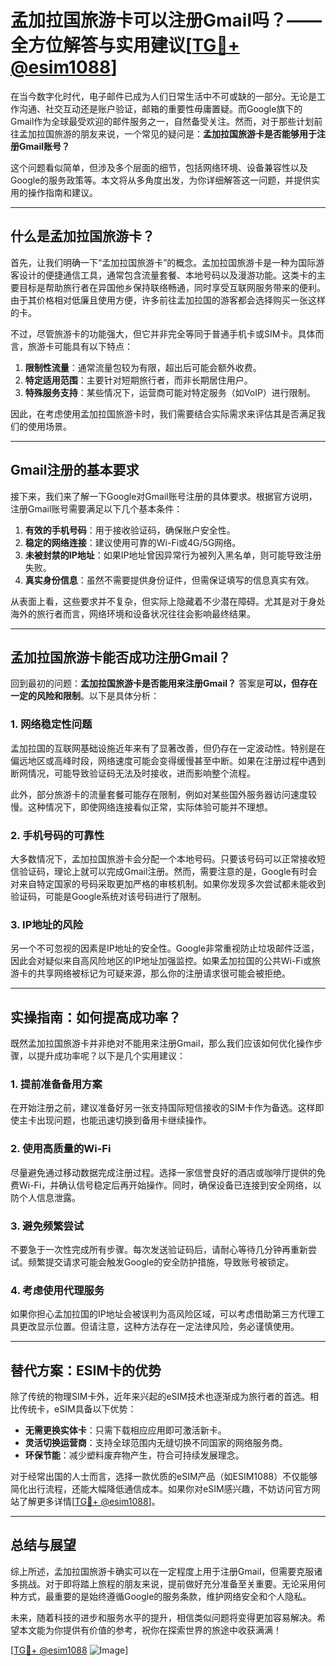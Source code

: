 # 孟加拉国旅游卡可以注册Gmail吗？——全方位解答与实用建议[[TG💪+ @esim1088](https://t.me/s/esim1088)]

在当今数字化时代，电子邮件已成为人们日常生活中不可或缺的一部分。无论是工作沟通、社交互动还是账户验证，邮箱的重要性毋庸置疑。而Google旗下的Gmail作为全球最受欢迎的邮件服务之一，自然备受关注。然而，对于那些计划前往孟加拉国旅游的朋友来说，一个常见的疑问是：**孟加拉国旅游卡是否能够用于注册Gmail账号？**

这个问题看似简单，但涉及多个层面的细节，包括网络环境、设备兼容性以及Google的服务政策等。本文将从多角度出发，为你详细解答这一问题，并提供实用的操作指南和建议。

---

## 什么是孟加拉国旅游卡？

首先，让我们明确一下“孟加拉国旅游卡”的概念。孟加拉国旅游卡是一种为国际游客设计的便捷通信工具，通常包含流量套餐、本地号码以及漫游功能。这类卡的主要目标是帮助旅行者在异国他乡保持联络畅通，同时享受互联网服务带来的便利。由于其价格相对低廉且使用方便，许多前往孟加拉国的游客都会选择购买一张这样的卡。

不过，尽管旅游卡的功能强大，但它并非完全等同于普通手机卡或SIM卡。具体而言，旅游卡可能具有以下特点：

1. **限制性流量**：通常流量包较为有限，超出后可能会额外收费。
2. **特定适用范围**：主要针对短期旅行者，而非长期居住用户。
3. **特殊服务支持**：某些情况下，运营商可能对特定服务（如VoIP）进行限制。

因此，在考虑使用孟加拉国旅游卡时，我们需要结合实际需求来评估其是否满足我们的使用场景。

---

## Gmail注册的基本要求

接下来，我们来了解一下Google对Gmail账号注册的具体要求。根据官方说明，注册Gmail账号需要满足以下几个基本条件：

1. **有效的手机号码**：用于接收验证码，确保账户安全性。
2. **稳定的网络连接**：建议使用可靠的Wi-Fi或4G/5G网络。
3. **未被封禁的IP地址**：如果IP地址曾因异常行为被列入黑名单，则可能导致注册失败。
4. **真实身份信息**：虽然不需要提供身份证件，但需保证填写的信息真实有效。

从表面上看，这些要求并不复杂，但实际上隐藏着不少潜在障碍。尤其是对于身处海外的旅行者而言，网络环境和设备状况往往会影响最终结果。

---

## 孟加拉国旅游卡能否成功注册Gmail？

回到最初的问题：**孟加拉国旅游卡是否能用来注册Gmail？** 答案是**可以，但存在一定的风险和限制**。以下是具体分析：

### 1. 网络稳定性问题
孟加拉国的互联网基础设施近年来有了显著改善，但仍存在一定波动性。特别是在偏远地区或高峰时段，网络速度可能会变得缓慢甚至中断。如果在注册过程中遇到断网情况，可能导致验证码无法及时接收，进而影响整个流程。

此外，部分旅游卡的流量套餐可能存在限制，例如对某些国外服务器访问速度较慢。这种情况下，即使网络连接看似正常，实际体验可能并不理想。

### 2. 手机号码的可靠性
大多数情况下，孟加拉国旅游卡会分配一个本地号码。只要该号码可以正常接收短信验证码，理论上就可以完成Gmail注册。然而，需要注意的是，Google有时会对来自特定国家的号码采取更加严格的审核机制。如果你发现多次尝试都未能收到验证码，可能是Google系统对该号码进行了限制。

### 3. IP地址的风险
另一个不可忽视的因素是IP地址的安全性。Google非常重视防止垃圾邮件泛滥，因此会对疑似来自高风险地区的IP地址加强监控。如果孟加拉国的公共Wi-Fi或旅游卡的共享网络被标记为可疑来源，那么你的注册请求很可能会被拒绝。

---

## 实操指南：如何提高成功率？

既然孟加拉国旅游卡并非绝对不能用来注册Gmail，那么我们应该如何优化操作步骤，以提升成功率呢？以下是几个实用建议：

### 1. 提前准备备用方案
在开始注册之前，建议准备好另一张支持国际短信接收的SIM卡作为备选。这样即使主卡出现问题，也能迅速切换到备用卡继续操作。

### 2. 使用高质量的Wi-Fi
尽量避免通过移动数据完成注册过程。选择一家信誉良好的酒店或咖啡厅提供的免费Wi-Fi，并确认信号稳定后再开始操作。同时，确保设备已连接到安全网络，以防个人信息泄露。

### 3. 避免频繁尝试
不要急于一次性完成所有步骤。每次发送验证码后，请耐心等待几分钟再重新尝试。频繁提交请求可能会触发Google的安全防护措施，导致账号被锁定。

### 4. 考虑使用代理服务
如果你担心孟加拉国的IP地址会被误判为高风险区域，可以考虑借助第三方代理工具更改显示位置。但请注意，这种方法存在一定法律风险，务必谨慎使用。

---

## 替代方案：ESIM卡的优势

除了传统的物理SIM卡外，近年来兴起的eSIM技术也逐渐成为旅行者的首选。相比传统卡，eSIM具备以下优势：

- **无需更换实体卡**：只需下载相应应用即可激活新卡。
- **灵活切换运营商**：支持全球范围内无缝切换不同国家的网络服务商。
- **环保节能**：减少塑料废弃物产生，符合可持续发展理念。

对于经常出国的人士而言，选择一款优质的eSIM产品（如ESIM1088）不仅能够简化出行流程，还能大幅降低通信成本。如果你对eSIM感兴趣，不妨访问官方网站了解更多详情[[TG💪+ @esim1088](https://t.me/s/esim1088)]。

---

## 总结与展望

综上所述，孟加拉国旅游卡确实可以在一定程度上用于注册Gmail，但需要克服诸多挑战。对于即将踏上旅程的朋友来说，提前做好充分准备至关重要。无论采用何种方式，最重要的是始终遵循Google的服务条款，维护网络安全和个人隐私。

未来，随着科技的进步和服务水平的提升，相信类似问题将变得更加容易解决。希望本文能为你提供有价值的参考，祝你在探索世界的旅途中收获满满！

[[TG💪+ @esim1088](https://t.me/s/esim1088) ![Image](https://i.postimg.cc/4NQfJmqS/Snipaste-2025-05-13-00-14-12.png)]